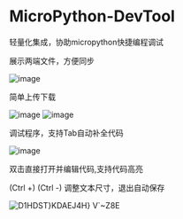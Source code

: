 # MicroPython-DevTool
轻量化集成，协助micropython快捷编程调试

展示两端文件，方便同步

![image](https://user-images.githubusercontent.com/58870893/170489860-74f274b7-83ed-415c-a5db-948518faa883.png)

简单上传下载

![image](https://user-images.githubusercontent.com/58870893/168427809-52abb129-84a6-41ab-8411-997472b20d69.png)
![image](https://user-images.githubusercontent.com/58870893/168427818-9e27c9e7-6493-4735-9579-ef517c66eac8.png)

调试程序，支持Tab自动补全代码

![image](https://user-images.githubusercontent.com/58870893/170490165-a2c9ec12-24f0-48a8-abe5-393d0184afc1.png)

双击直接打开并编辑代码,支持代码高亮

(Ctrl +) (Ctrl -) 调整文本尺寸，退出自动保存

![D1HDST}KDAEJ4H} V`~Z8E](https://user-images.githubusercontent.com/58870893/173001527-6e189802-9a08-435f-abba-303f6eebaeeb.png)
